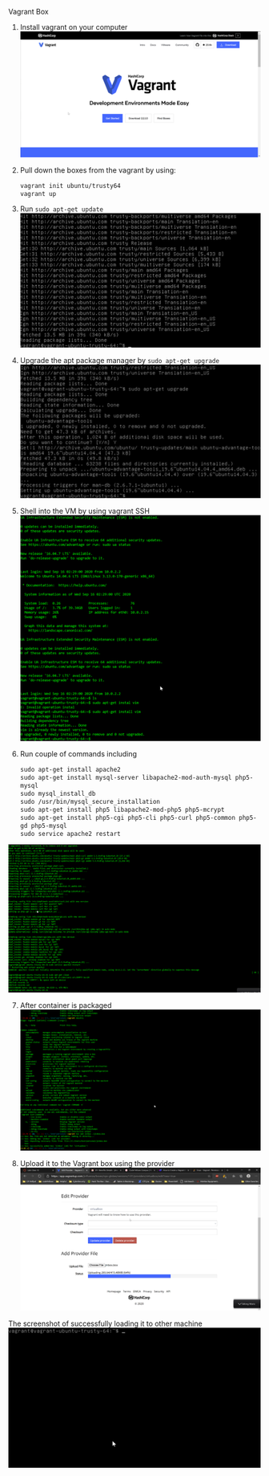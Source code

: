 Vagrant Box

1. Install vagrant on your computer 
![first](./assets/first.png)
2. Pull down the boxes from the vagrant by using:
	```
    vagrant init ubuntu/trusty64
    vagrant up 
    ```
3. Run `sudo apt-get update`
![second](./assets/second.png)

4. Upgrade the apt package manager by `sudo apt-get upgrade`
![third](./assets/third.png)

5. Shell into the VM by using vagrant SSH
![fourth](./assets/fourth.png)

6. Run couple of commands including
    ```
    sudo apt-get install apache2
    sudo apt-get install mysql-server libapache2-mod-auth-mysql php5-mysql
    sudo mysql_install_db
    sudo /usr/bin/mysql_secure_installation
    sudo apt-get install php5 libapache2-mod-php5 php5-mcrypt
    sudo apt-get install php5-cgi php5-cli php5-curl php5-common php5-gd php5-mysql
    sudo service apache2 restart
    ```
![fifth](./assets/fifth.png)

7. After container is packaged
![sixth](./assets/sixth.png)

8. Upload it to the Vagrant box using the provider
![seventh](./assets/seventh.png)

The screenshot of successfully loading it to other machine
![eight](./assets/eightth.png)

